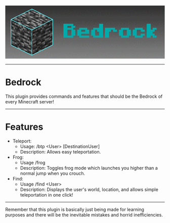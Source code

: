 
![alt text](https://github.com/Jasper1229/Bedrock/blob/main/BedrockBannerGif.gif)
***
# Bedrock


This plugin provides commands and features that should be the Bedrock of every Minecraft server!

***
# Features

* Teleport: <br />
	* Usage: /btp \<User\> \[DestinationUser\] <br />
	* Description: Allows easy teleportation. <br />
* Frog:
	* Usage /frog
	* Description: Toggles frog mode which launches you higher than a normal jump when you crouch. 
* Find:
	* Usage /find \<User\>
	* Description: Displays the user's world, location, and allows simple teleportation in one click!


***
Remember that this plugin is basically just being made for learning purposes and there will be the inevitable mistakes and horrid inefficiencies.